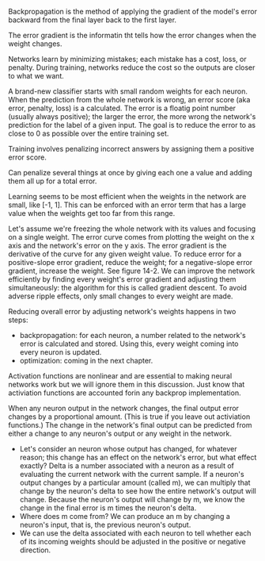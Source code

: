 Backpropagation is the method of applying the gradient of the model's error backward from the final layer back to the first layer. 

The error gradient is the informatin tht tells how the error changes when the weight changes.

Networks learn by minimizing mistakes; each mistake has a cost, loss, or penalty. During training, networks reduce the cost so the outputs are closer to what we want.

A brand-new classifier starts with small random weights for each neuron. When the prediction from the whole network is wrong, an error score (aka error, penalty, loss) is a calculated. The error is a floatig point number (usually always positive); the larger the error, the more wrong the network's prediction for the label of a given input. The goal is to reduce the error to as close to 0 as possible over the entire training set.

Training involves penalizing incorrect answers by assigning them a positive error score.

Can penalize several things at once by giving each one a value and adding them all up for a total error.

Learning seems to be most efficient when the weights in the network are small, like \[-1, 1\]. This can be enforced with an error term that has a large value when the weights get too far from this range.

Let's assume we're freezing the whole network with its values and focusing on a single weight. The error curve comes from plotting the weight on the x axis and the network's error on the y axis. The error gradient is the derivative of the curve for any given weight value. To reduce error for a positive-slope error gradient, reduce the weight; for a negative-slope error gradient, increase the weight. See figure 14-2. We can improve the network efficiently by finding every weight's error gradient and adjusting them simultaneously: the algorithm for this is called gradient descent. To avoid adverse ripple effects, only small changes to every weight are made.

Reducing overall error by adjusting network's weights happens in two steps: 
- backpropagation: for each neuron, a number related to the network's error is calculated and stored. Using this, every weight coming into every neuron is updated.
- optimization: coming in the next chapter.

Activation functions are nonlinear and are essential to making neural networks work but we will ignore them in this discussion. Just know that activiation functions are accounted forin any backprop implementation.

When any neuron output in the network changes, the final output error changes by a proportional amount. (This is true if you leave out activiation functions.) The change in the network's final output can be predicted from either a change to any neuron's output or any weight in the network.
- Let's consider an neuron whose output has changed, for whatever reason; this change has an effect on the network's error, but what effect exactly? Delta is a number associated with a neuron as a result of evaluating the current network with the current sample. If a neuron's output changes by a particular amount (called m), we can multiply that change by the neuron's delta to see how the entire network's output will change. Because the neuron's output will change by m, we know the change in the final error is m times the neuron's delta.
- Where does m come from? We can produce an m by changing a neuron's input, that is, the previous neuron's output.
- We can use the delta associated with each neuron to tell whether each of its incoming weights should be adjusted in the positive or negative direction.
